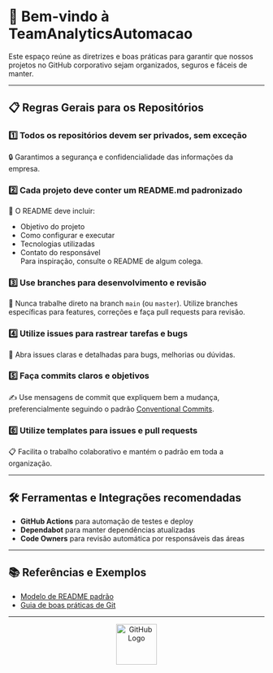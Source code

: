 # 🚀 Bem-vindo à TeamAnalyticsAutomacao

Este espaço reúne as diretrizes e boas práticas para garantir que nossos projetos no GitHub corporativo sejam organizados, seguros e fáceis de manter.

---

## 📋 Regras Gerais para os Repositórios

### 1️⃣ Todos os repositórios devem ser **privados**, sem exceção  
🔒 Garantimos a segurança e confidencialidade das informações da empresa.

### 2️⃣ Cada projeto deve conter um README.md padronizado  
📄 O README deve incluir:
- Objetivo do projeto
- Como configurar e executar
- Tecnologias utilizadas
- Contato do responsável  
Para inspiração, consulte o README de algum colega.

### 3️⃣ Use **branches** para desenvolvimento e revisão  
🌿 Nunca trabalhe direto na branch `main` (ou `master`). Utilize branches específicas para features, correções e faça pull requests para revisão.

### 4️⃣ Utilize **issues** para rastrear tarefas e bugs  
🐞 Abra issues claras e detalhadas para bugs, melhorias ou dúvidas.

### 5️⃣ Faça commits claros e objetivos  
✍️ Use mensagens de commit que expliquem bem a mudança, preferencialmente seguindo o padrão [Conventional Commits](https://www.conventionalcommits.org/).

### 6️⃣ Utilize **templates** para issues e pull requests  
📋 Facilita o trabalho colaborativo e mantém o padrão em toda a organização.

---

## 🛠️ Ferramentas e Integrações recomendadas

- **GitHub Actions** para automação de testes e deploy
- **Dependabot** para manter dependências atualizadas
- **Code Owners** para revisão automática por responsáveis das áreas

---

## 📚 Referências e Exemplos

- [Modelo de README padrão](https://github.com/TeamAnalyticsAutomacao/exemplo-projeto/blob/main/README.md)  
- [Guia de boas práticas de Git](https://www.atlassian.com/br/git/tutorials/comparing-workflows)


---

<p align="center">
  <img src="https://github.githubassets.com/images/modules/logos_page/GitHub-Mark.png" alt="GitHub Logo" width="80" />
</p>
